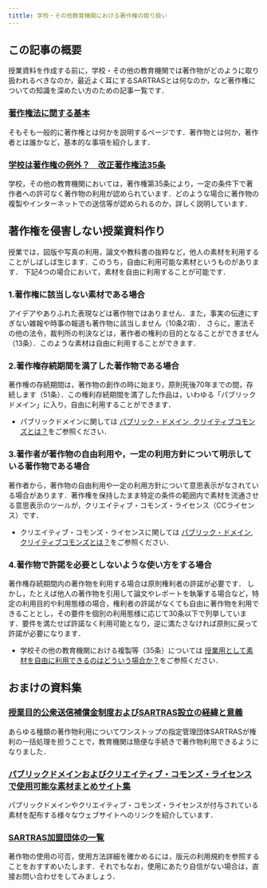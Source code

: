 ```yaml
---
tittle: 学校・その他教育機関における著作権の取り扱い
---
```


## この記事の概要
授業資料を作成する前に，学校・その他の教育機関では著作物がどのように取り扱われるべきなのか，最近よく耳にするSARTRASとは何なのか，など著作権についての知識を深めたい方のための記事一覧です．


### [著作権法に関する基本](basic)
そもそも一般的に著作権とは何かを説明するページです．著作物とは何か，著作者とは誰かなど，基本的な事項を紹介します．


### [学校は著作権の例外？　改正著作権法35条](article35-and-educational-institutions)
学校，その他の教育機関においては，著作権第35条により，一定の条件下で著作者への許可なく著作物の利用が認められています．どのような場合に著作物の複製やインターネットでの送信等が認められるのか，詳しく説明しています．


## 著作権を侵害しない授業資料作り
授業では，図版や写真の利用，論文や教科書の抜粋など，他人の素材を利用することがしばしば生じます．このうち，自由に利用可能な素材というものがあります．
下記4つの場合において，素材を自由に利用することが可能です．

### 1.著作権に該当しない素材である場合
アイデアやありふれた表現などは著作物ではありません．また，事実の伝達にすぎない雑報や時事の報道も著作物に該当しません（10条2項）．
さらに，憲法その他の法令，裁判所の判決などは，著作者の権利の目的となることができません（13条）．このような素材は自由に利用することができます．


### 2.著作権存続期間を満了した著作物である場合
著作権の存続期間は，著作物の創作の時に始まり，原則死後70年までの間，存続します（51条）．この権利存続期間を満了した作品は，いわゆる「パブリックドメイン」に入り，自由に利用することができます．
* パブリックドメインに関しては [パブリック・ドメイン, クリイティブコモンズとは？](public-domain-creative-commons-license)をご参照ください．


### 3.著作者が著作物の自由利用や，一定の利用方針について明示している著作物である場合
著作者から，著作物の自由利用や一定の利用方針について意思表示がなされている場合があります．著作権を保持したまま特定の条件の範囲内で素材を流通させる意思表示のツールが，クリエイティブ・コモンズ・ライセンス（CCライセンス）です．
* クリエイティブ・コモンズ・ライセンスに関しては [パブリック・ドメイン, クリイティブコモンズとは？](public-domain-creative-commons-license)をご参照ください．

### 4.著作物で許諾を必要としないような使い方をする場合
著作権存続期間内の著作物を利用する場合は原則権利者の許諾が必要です．
しかし，たとえば他人の著作物を引用して論文やレポートを執筆する場合など，特定の利用目的や利用態様の場合，権利者の許諾がなくても自由に著作物を利用できることとし，その要件を個別の利用態様に応じて30条以下で列挙しています．要件を満たせば許諾なく利用可能となり，逆に満たさなければ原則に戻って許諾が必要になります．
* 学校その他の教育機関における複製等（35条）については [授業用として素材を自由に利用できるのはどういう場合か？](educational-use-examples)をご参照ください．


## おまけの資料集
### [授業目的公衆送信補償金制度およびSARTRAS設立の経緯と意義](sartras)
あらゆる種類の著作物利用についてワンストップの指定管理団体SARTRASが権利の一括処理を担うことで，教育機関は簡便な手続きで著作物利用できるようになりました．


### [パブリックドメインおよびクリエイティブ・コモンズ・ライセンスで使用可能な素材まとめサイト集](copyright-free-resources)
パブリックドメインやクリエイティブ・コモンズ・ライセンスが付与されている素材を配布する様々なウェブサイトへのリンクを紹介しています．

### [SARTRAS加盟団体の一覧](sartras-member-organizations)
著作物の使用の可否，使用方法詳細を確かめるには，版元の利用規約を参照することをおすすめいたします．それでもなお，使用にあたり自信がない場合は，直接お問い合わせをしてみましょう．
